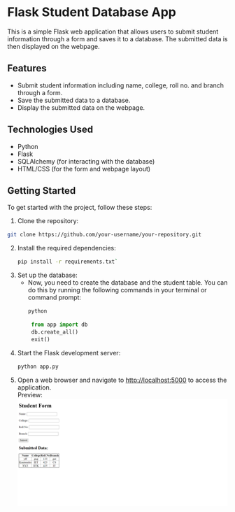 # Flask Student Database App

This is a simple Flask web application that allows users to submit student information through a form and saves it to a database. The submitted data is then displayed on the webpage.

## Features

- Submit student information including name, college, roll no. and branch through a form.
- Save the submitted data to a database.
- Display the submitted data on the webpage.

## Technologies Used

- Python
- Flask
- SQLAlchemy (for interacting with the database)
- HTML/CSS (for the form and webpage layout)

## Getting Started

To get started with the project, follow these steps:

1. Clone the repository:

```bash
git clone https://github.com/your-username/your-repository.git
```

2. Install the required dependencies:
   ```bash
   pip install -r requirements.txt`
   ```
3. Set up the database:
   - Now, you need to create the database and the student table. You can do this by running the following commands in your terminal or command prompt:
     ```bash
     python
     ```
     ```python
      from app import db
      db.create_all()
      exit()
     ```
4. Start the Flask development server:
   ```bash
   python app.py
   ```
5. Open a web browser and navigate to [http://localhost:5000](http://localhost:5000) to access the application. <br>
   Preview: <br>
   ![image](static/images/preview.png)
   

